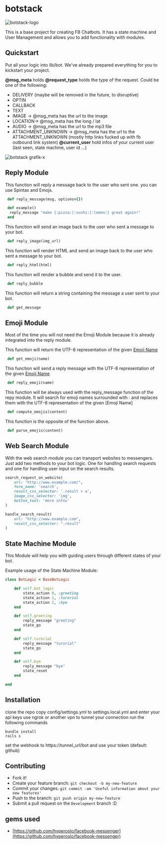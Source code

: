 # botstack

![botstack-logo](https://cloud.githubusercontent.com/assets/1736570/18914167/33193656-858c-11e6-9151-b383bd1c821c.png)

This is a base project for creating FB Chatbots. It has a state machine and User Management and allows you to add functionality with modules.

## Quickstart

Put all your logic into lib/bot. We've already prepared everything for you to kickstart your project.

**@msg_meta** holds 
**@request_type** holds the type of the request. Could be one of the following:
* DELIVERY (maybe will be removed in the future, to disruptive)
* OPTIN
* CALLBACK
* TEXT
* IMAGE -> @msg_meta has the url to the image
* LOCATION-> @msg_meta has the long / lat 
* AUDIO -> @msg_meta has the url to the mp3 file
* ATTACHMENT_UNKNOWN -> @msg_meta has the url to the ATTACHMENT_UNKNOWN (mostly http links fucked up with fb outbound link system)
**@current_user** hold infos of your current user (last seen, state machine, user id ...)

![botstack grafik-x](https://cloud.githubusercontent.com/assets/1736570/19266341/6955d374-8fa9-11e6-8454-15f0b76730f6.png)


## Reply Module

This function will reply a message back to the user who sent one. you can use Spintax and Emojs.
```ruby
 def reply_message(msg, options={})

 def example()
  reply_message "make {:pizza:|:sushi:|:lemon:} great again!"
 end
```

This function will send an image back to the user who sent a message to your bot.
```ruby
 def reply_image(img_url)
```

This function will render HTML and send an image back to the user who sent a message to your bot.
```ruby
 def reply_html(html)
```

This function will render a bubble and send it to the user.
```ruby
 def reply_bubble
```
This function will return a string containing the message a user sent to your bot.
```ruby
 def get_message
```

## Emoji Module
Most of the time you will not need the Emoji Module because it is already integrated into the reply module.


This function will return the UTF-8 representation of the given [Emoji Name](http://www.webpagefx.com/tools/emoji-cheat-sheet/)
```ruby
 def get_emoji(name)
```
This function will send a reply message with the UTF-8 representation of the given [Emoji Name](http://www.webpagefx.com/tools/emoji-cheat-sheet/)
```ruby
 def reply_emoji(name)
```

This function will be always used with the reply_message function of the repy module. It will search for emoji names surrounded with : and replaces them with the UTF-8 representation of the given [Emoji Name]
```ruby
 def compute_emojis(content)
```

This function is the opposite of the function above.
```ruby
 def parse_emojis(content)
```


## Web Search Module

With the web search module you can transport websites to messengers. Just add two methods to your bot logic. One for handling search requests and one for handling user input on the search results.

```ruby
search_request_on_website(
	url: "http://www.example.com/",
	form_name: 'search',
	result_css_selector: '.result > a',
	image_css_selector: 'img',
	button_text: 'more infos'
)

handle_search_result(
	url: "http://www.example.com",
	result_css_selector: ".result"
)
```

## State Machine Module
This Module will help you with guiding users through different states of your bot.

Example usage of the State Machine Module:
```ruby
class BotLogic < BaseBotLogic

	def self.bot_logic
		state_action 0, :greeting
		state_action 1, :turorial
		state_action 2, :bye
	end

	def self.greeting
		reply_message "greeting"
		state_go
	end 

	def self.turorial
		reply_message "turorial"
		state_go
	end 

	def self.bye
		reply_message "bye"
		state_reset
	end 

end
```

## Installation
clone the repo
copy config/settings.yml to settings.local.yml and enter your api keys
use ngrok or another vpn to tunnel your connection
run the following commands
```console
bundle install
rails s
```
set the webhook to https://tunnel_url/bot and use your token (default: github)


## Contributing
  - Fork it!
  - Create your feature branch: `git checkout -b my-new-feature`
  - Commit your changes: `git commit -am 'Useful information about your new features'`
  - Push to the branch: `git push origin my-new-feature`
  - Submit a pull request on the `Development` branch :D
  
## gems used
* [https://github.com/hyperoslo/facebook-messenger](https://github.com/hyperoslo/facebook-messenger)
 
